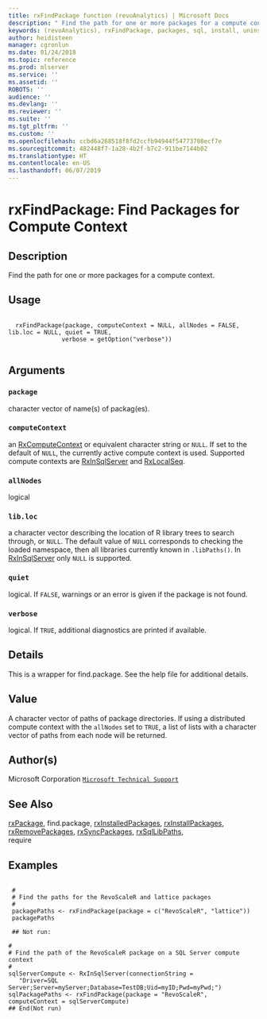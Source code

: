 ```yaml
---
title: rxFindPackage function (revoAnalytics) | Microsoft Docs
description: " Find the path for one or more packages for a compute context. "
keywords: (revoAnalytics), rxFindPackage, packages, sql, install, uninstall, remove, use
author: heidisteen
manager: cgronlun
ms.date: 01/24/2018
ms.topic: reference
ms.prod: mlserver
ms.service: ''
ms.assetid: ''
ROBOTS: ''
audience: ''
ms.devlang: ''
ms.reviewer: ''
ms.suite: ''
ms.tgt_pltfrm: ''
ms.custom: ''
ms.openlocfilehash: ccbd6a268518f8fd2ccfb94944f54773708ecf7e
ms.sourcegitcommit: 482448f7-1a28-4b2f-b7c2-911be7144b02
ms.translationtype: HT
ms.contentlocale: en-US
ms.lasthandoff: 06/07/2019
---
```

 # <a name="rxfindpackage-find-packages-for-compute-context"></a>rxFindPackage: Find Packages for Compute Context 
 ## <a name="description"></a>Description

Find the path for one or more packages for a compute context.


 ## <a name="usage"></a>Usage

```   

  rxFindPackage(package, computeContext = NULL, allNodes = FALSE, lib.loc = NULL, quiet = TRUE,
               verbose = getOption("verbose"))


```

 ## <a name="arguments"></a>Arguments




 ### `package`
 character vector of name(s) of packag(es). 



 ### `computeContext`
 an [RxComputeContext](RxComputeContext.md) or equivalent character string or `NULL`.   If set to the default of `NULL`, the currently active compute context is used. Supported compute contexts are [RxInSqlServer](RxInSqlServer.md) and [RxLocalSeq](RxLocalSeq.md). 



 ### `allNodes`
 logical 



 ### `lib.loc`
 a character vector describing the location of R library trees to search through, or `NULL`.  The default value of `NULL` corresponds to checking the loaded namespace, then all libraries currently known in  `.libPaths()`. In [RxInSqlServer](RxInSqlServer.md) only `NULL` is supported. 



 ### `quiet`
 logical. If `FALSE`, warnings or an error is given if the package is not found. 



 ### `verbose`
 logical. If `TRUE`, additional diagnostics are printed if available. 



 ## <a name="details"></a>Details

This is a wrapper for find.package. See the help file for additional details.



 ## <a name="value"></a>Value

A character vector of paths of package directories. If using a distributed compute context with the `allNodes` set to `TRUE`, a list of lists with a character vector of paths from each node will be returned.   



 ## <a name="authors"></a>Author(s)
 Microsoft Corporation [`Microsoft Technical Support`](https://go.microsoft.com/fwlink/?LinkID=698556&clcid=0x409)


 ## <a name="see-also"></a>See Also

[rxPackage](rxPackage.md), find.package, [rxInstalledPackages](rxInstalledPackages.md), [rxInstallPackages](rxInstallPackages.md),   
[rxRemovePackages](rxRemovePackages.md), [rxSyncPackages](rxSyncPackages.md), [rxSqlLibPaths](rxSqlLibPaths.md),   
require

 ## <a name="examples"></a>Examples

 ```

  #
  # Find the paths for the RevoScaleR and lattice packages
  #
  packagePaths <- rxFindPackage(package = c("RevoScaleR", "lattice"))
  packagePaths

  ## Not run:

#
# Find the path of the RevoScaleR package on a SQL Server compute context
#
sqlServerCompute <- RxInSqlServer(connectionString = 
    "Driver=SQL Server;Server=myServer;Database=TestDB;Uid=myID;Pwd=myPwd;")
sqlPackagePaths <- rxFindPackage(package = "RevoScaleR", computeContext = sqlServerCompute)
 ## End(Not run) 
```









